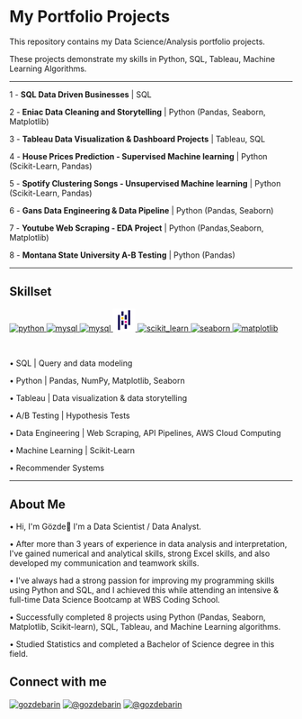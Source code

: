 # My Portfolio Projects

This repository contains my Data Science/Analysis portfolio projects.

These projects demonstrate my skills in Python, SQL, Tableau, Machine Learning Algorithms.
________________________

1 - **SQL Data Driven Businesses** | SQL

2 - **Eniac Data Cleaning and Storytelling** | Python (Pandas, Seaborn, Matplotlib)

3 - **Tableau Data Visualization & Dashboard Projects** | Tableau, SQL

4 - **House Prices Prediction - Supervised Machine learning** | Python (Scikit-Learn, Pandas)

5 - **Spotify Clustering Songs - Unsupervised Machine learning** | Python (Scikit-Learn, Pandas)

6 - **Gans Data Engineering & Data Pipeline** | Python (Pandas, Seaborn)

7 - **Youtube Web Scraping - EDA Project** | Python (Pandas,Seaborn, Matplotlib)

8 - **Montana State University A-B Testing** | Python (Pandas)



________________________

## Skillset

<p align="left"> <a href="https://www.python.org" target="_blank" rel="noreferrer"> <img src="https://cdn4.iconfinder.com/data/icons/logos-and-brands/512/267_Python_logo-1024.png" alt="python" width="40" height="40"/> <a href="https://www.mysql.com/" target="_blank" rel="noreferrer"> <img src="https://cdn4.iconfinder.com/data/icons/logos-brands-5/24/mysql-1024.png" alt="mysql" width="40" height="40"/> </a> <a href="https://public.tableau.com/app/profile/gozdebarin" target="_blank" rel="noreferrer"> <img src="https://cdn2.iconfinder.com/data/icons/mixd/512/3_tableau-1024.png" alt="mysql" width="40" height="40"/> </a> </a> <a href="https://pandas.pydata.org/" target="_blank" rel="noreferrer"> <img src="https://raw.githubusercontent.com/devicons/devicon/2ae2a900d2f041da66e950e4d48052658d850630/icons/pandas/pandas-original.svg" alt="pandas" width="40" height="40"/> </a> <a href="https://scikit-learn.org/" target="_blank" rel="noreferrer"> <img src="https://upload.wikimedia.org/wikipedia/commons/0/05/Scikit_learn_logo_small.svg" alt="scikit_learn" width="40" height="40"/> </a> <a href="https://seaborn.pydata.org/" target="_blank" rel="noreferrer"> <img src="https://seaborn.pydata.org/_images/logo-mark-lightbg.svg" alt="seaborn" width="40" height="40"/> </a> <a href="https://matplotlib.org/" target="_blank" rel="noreferrer"> <img src="https://matplotlib.org/stable/_images/sphx_glr_logos2_001_2_0x.png" alt="matplotlib" width="40" height="40"/> </a> </p>
  
 </a> </p>
  
 </a> </p>
 
• SQL | Query and data modeling

• Python | Pandas, NumPy, Matplotlib, Seaborn

• Tableau | Data visualization & data storytelling

• A/B Testing | Hypothesis Tests

• Data Engineering | Web Scraping, API Pipelines, AWS Cloud Computing

• Machine Learning | Scikit-Learn

• Recommender Systems

________________________
<h2 align="left">About Me </h2>

• Hi, I'm Gözde👋 I'm a Data Scientist / Data Analyst.

• After more than 3 years of experience in data analysis and interpretation, I've gained numerical and analytical skills, strong Excel skills, and also developed my communication and teamwork skills.

• I've always had a strong passion for improving my programming skills using Python and SQL, and I achieved this while attending an intensive & full-time Data Science Bootcamp at WBS Coding School.

• Successfully completed 8 projects using Python (Pandas, Seaborn, Matplotlib, Scikit-learn), SQL, Tableau, and Machine Learning algorithms.

• Studied Statistics and completed a Bachelor of Science degree in this field.

## Connect with me

<p align="left">
<a href="https://linkedin.com/in/gozdebarin" target="blank"><img align="center" src="https://cdn2.iconfinder.com/data/icons/social-media-2285/512/1_Linkedin_unofficial_colored_svg-1024.png" alt="gozdebarin" height="40" width="40" /></a>
<a href="https://medium.com/@gozdebarin" target="blank"><img align="center" src="https://cdn4.iconfinder.com/data/icons/social-media-rounded-corners/512/Medium_rounded_cr-1024.png" alt="@gozdebarin" height="40" width="40" /></a> <a href="https://mail.google.com/mail/u/0/#inbox?compose=GTvVlcSBmlnSlpSbnWdphFdRsLTNpXlDsHKsJPwTpWjmmTqrqJLbbGCBJxngnvqfkbVLrFffntkDw" target="blank"><img align="center" src="https://cdn2.iconfinder.com/data/icons/zohanimasi-bundle-2/512/Gmail-1024.png" alt="@gozdebarin" height="40" width="40" /></a> 
</p>
